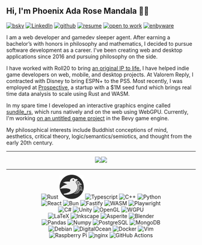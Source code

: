## Hi, I'm Phoenix Ada Rose Mandala 🙇‍♀️

[![bsky](https://img.shields.io/badge/bsky-0285FF?logo=bluesky&logoColor=white "Meet me on bsky")](https://bsky.app/cubething.dev) [![LinkedIn](https://img.shields.io/badge/linkedin-0a66c2?logo=invision&logoColor=white "Visit me on LinkedIn")](https://www.linkedin.com/in/ada-mandala/) [![github](https://img.shields.io/badge/github-gray?logo=github "Check me out on GitHub")](https://github.com/ada-x64) [![resume](https://img.shields.io/badge/resume-red?logo=docsdotrs)](https://cubething.dev/static/media/resume.pdf "Download my resume") [![open to work](https://img.shields.io/badge/open_to_work-white?logo=protonmail "Send me an Email")](mailto:ada@cubething.dev) [![enbyware](https://pride-badges.pony.workers.dev/static/v1?label=enbyware&labelColor=%23555&stripeWidth=8&stripeColors=FCF434%2CFFFFFF%2C9C59D1%2C2C2C2C "they/she")](https://en.pronouns.page/are/they&she)

I am a web developer and gamedev sleeper agent.
After earning a bachelor’s with honors in philosophy and mathematics, I decided to pursue software development as a career. I've been creating web and desktop applications since 2016 and pursuing philosophy on the side.

I have worked with Roll20 to bring [an original IP to life.](https://burnbryte.com) I have helped indie game developers on web, mobile, and desktop projects. At Valorem Reply, I contracted with Disney to bring ESPN+ to the PS5. Most recently, I was employed at [Prospective](https://prospective.co), a startup with a $1M seed fund which brings real time data analysis to scale using Rust and WASM.

In my spare time I developed an interactive graphics engine called [sundile_rs](https://github.com/ada-x64/sundile_rs), which runs natively and on the web using WebGPU. Currently, I'm working [on an untitled game project](https://github.com/ada-x64/qproj) in the Bevy game engine.

My philosophical interests include Buddhist conceptions of mind, aesthetics, critical theory, logic/semantics/semiotics, and thought from the early 20th century.

---

<div align="center" style="display: flex; justify-content: center; align-items: end; flex-wrap: wrap">
<a href="https://github.com/ada-x64/qproj"><img style="margin:0" src="https://github-readme-stats.vercel.app/api/pin/?username=ada-x64&repo=qproj&theme=ayu-mirage"/></a> <a href="https://github.com/ada-x64/sundile_rs"><img style="margin:0" src="https://github-readme-stats.vercel.app/api/pin/?username=ada-x64&repo=sundile_rs&theme=ayu-mirage" /></a> 
</div>

---

  <div align="center">
    <img src="https://www.rustacean.net/assets/cuddlyferris.svg" height=64 title="Rust" />
    <img src="https://raw.githubusercontent.com/bevyengine/bevy/refs/heads/main/assets/branding/icon.svg" height=64 title="Bevy"/>
    <img src="https://cdn.jsdelivr.net/gh/devicons/devicon@latest/icons/typescript/typescript-original.svg"  height=64 title="Typescript"/>
    <img src="https://cdn.jsdelivr.net/gh/devicons/devicon@latest/icons/cplusplus/cplusplus-original.svg" height=64 title="C++"/>
    <img src="https://cdn.jsdelivr.net/gh/devicons/devicon@latest/icons/python/python-original.svg" height=64 title="Python"/>
  </div>
  <div align="center">
    <img src="https://cdn.jsdelivr.net/gh/devicons/devicon@latest/icons/react/react-original.svg" height=48 title="React"/>
    <img src="https://cdn.jsdelivr.net/gh/devicons/devicon@latest/icons/bun/bun-original.svg" height=48 title="Bun" />
    <img src="https://cdn.jsdelivr.net/gh/devicons/devicon@latest/icons/fastify/fastify-plain.svg" height=48 title="Fastify"/>
    <img src="https://cdn.jsdelivr.net/gh/devicons/devicon@latest/icons/wasm/wasm-original.svg" height=48 title="WASM"/>
    <img src="https://cdn.jsdelivr.net/gh/devicons/devicon@latest/icons/playwright/playwright-original.svg" height=48 title="Playwright"/>
  </div>
  <div align="center">
    <img src="https://cdn.jsdelivr.net/gh/devicons/devicon@latest/icons/csharp/csharp-plain.svg" height=48 title="C#" />
    <img src="https://cdn.jsdelivr.net/gh/devicons/devicon@latest/icons/unity/unity-plain.svg" height=48 title="Unity"/>
    <img src="https://cdn.jsdelivr.net/gh/devicons/devicon@latest/icons/opengl/opengl-plain.svg" height=48 title="OpenGL" />
    <img src="https://wgpu.rs/logo.min.svg" height=48 title="WGPU" />
  </div>
  <div align="center">
    <img src="https://simpleicons.org/icons/latex.svg" fill="#008080" height=48 title="LaTeX" />
    <img src="https://simpleicons.org/icons/inkscape.svg" height=48 title="Inkscape" />
    <img src="https://simpleicons.org/icons/aseprite.svg" height=48 title="Asperite" />
    <img src="https://cdn.jsdelivr.net/gh/devicons/devicon@latest/icons/blender/blender-original.svg" height=48 title="Blender" />
  </div>
  <div align="center">
    <img src="https://cdn.jsdelivr.net/gh/devicons/devicon@latest/icons/pandas/pandas-original.svg" height=36 title="Pandas" />
    <img src="https://cdn.jsdelivr.net/gh/devicons/devicon@latest/icons/numpy/numpy-plain.svg" height=36 title="Numpy" />
    <img src="https://cdn.jsdelivr.net/gh/devicons/devicon@latest/icons/postgresql/postgresql-plain.svg" height=36 title="PostgreSQL"/>
    <img src="https://cdn.jsdelivr.net/gh/devicons/devicon@latest/icons/mongodb/mongodb-plain-wordmark.svg" height=36 title="MongoDB"/>
  </div>
  <div align="center">
    <img src="https://cdn.jsdelivr.net/gh/devicons/devicon@latest/icons/debian/debian-original.svg" height=36 title="Debian" />
    <img src="https://cdn.jsdelivr.net/gh/devicons/devicon@latest/icons/digitalocean/digitalocean-original.svg" height=36 title="DigitalOcean" />
    <img src="https://cdn.jsdelivr.net/gh/devicons/devicon@latest/icons/docker/docker-plain.svg" height=36 title="Docker" />       
    <img src="https://cdn.jsdelivr.net/gh/devicons/devicon@latest/icons/vim/vim-plain.svg" height=36 title="Vim" />       
  </div>
  <div align="center">
    <img src="https://cdn.jsdelivr.net/gh/devicons/devicon@latest/icons/raspberrypi/raspberrypi-original.svg" height=36 title="Raspberry Pi" />
    <img src="https://cdn.jsdelivr.net/gh/devicons/devicon@latest/icons/nginx/nginx-original.svg" height=36 title="nginx" />
    <img src="https://cdn.jsdelivr.net/gh/devicons/devicon@latest/icons/githubactions/githubactions-original.svg" height=36 title="GitHub Actions" />        
  </div>
